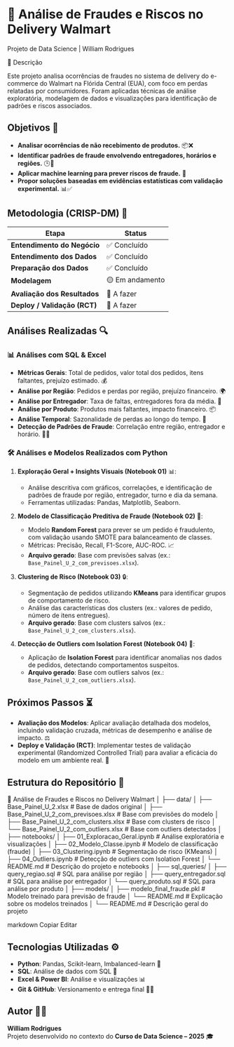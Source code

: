 # 🛒 Análise de Fraudes e Riscos no Delivery Walmart  
Projeto de Data Science | William Rodrigues

📌 Descrição

Este projeto analisa ocorrências de fraudes no sistema de delivery do e-commerce do Walmart na Flórida Central (EUA), com foco em perdas relatadas por consumidores. Foram aplicadas técnicas de análise exploratória, modelagem de dados e visualizações para identificação de padrões e riscos associados.

## Objetivos 🎯

- **Analisar ocorrências de não recebimento de produtos.** 📦❌
- **Identificar padrões de fraude envolvendo entregadores, horários e regiões.** 🕒🚚
- **Aplicar machine learning para prever riscos de fraude.** 🤖
- **Propor soluções baseadas em evidências estatísticas com validação experimental.** 📊✅

## Metodologia (CRISP-DM) 🔄
| Etapa                        | Status          |
|------------------------------|-----------------|
| **Entendimento do Negócio**       | ✅ Concluído    |
| **Entendimento dos Dados**        | ✅ Concluído    |
| **Preparação dos Dados**          | ✅ Concluído    |
| **Modelagem**                     | 🟡 Em andamento |
| **Avaliação dos Resultados**      | 🔲 A fazer      |
| **Deploy / Validação (RCT)**      | 🔲 A fazer      |

## Análises Realizadas 🔍

### 📊 Análises com SQL & Excel
- **Métricas Gerais**: Total de pedidos, valor total dos pedidos, itens faltantes, prejuízo estimado. 💰
- **Análise por Região**: Pedidos e perdas por região, prejuízo financeiro. 🌍
- **Análise por Entregador**: Taxa de faltas, entregadores fora da média. 🚚
- **Análise por Produto**: Produtos mais faltantes, impacto financeiro. 📦
- **Análise Temporal**: Sazonalidade de perdas ao longo do tempo. 📅
- **Detecção de Padrões de Fraude**: Correlação entre região, entregador e horário. 🕵️‍♂️

### 🛠️ Análises e Modelos Realizados com Python

1. **Exploração Geral + Insights Visuais (Notebook 01)** 📊:
   - Análise descritiva com gráficos, correlações, e identificação de padrões de fraude por região, entregador, turno e dia da semana. 
   - Ferramentas utilizadas: Pandas, Matplotlib, Seaborn.

2. **Modelo de Classificação Preditiva de Fraude (Notebook 02)** 🔮:
   - Modelo **Random Forest** para prever se um pedido é fraudulento, com validação usando SMOTE para balanceamento de classes.
   - Métricas: Precisão, Recall, F1-Score, AUC-ROC. 📈
   - **Arquivo gerado**: Base com previsões salvas (ex.: `Base_Painel_U_2_com_previsoes.xlsx`).

3. **Clustering de Risco (Notebook 03)** 🔒:
   - Segmentação de pedidos utilizando **KMeans** para identificar grupos de comportamento de risco.
   - Análise das características dos clusters (ex.: valores de pedido, número de itens entregues).
   - **Arquivo gerado**: Base com clusters salvos (ex.: `Base_Painel_U_2_com_clusters.xlsx`).

4. **Detecção de Outliers com Isolation Forest (Notebook 04)** 🚨:
   - Aplicação de **Isolation Forest** para identificar anomalias nos dados de pedidos, detectando comportamentos suspeitos.
   - **Arquivo gerado**: Base com outliers salvos (ex.: `Base_Painel_U_2_com_outliers.xlsx`).

## Próximos Passos ⏳

- **Avaliação dos Modelos**: Aplicar avaliação detalhada dos modelos, incluindo validação cruzada, métricas de desempenho e análise de impacto. ⚖️
- **Deploy e Validação (RCT)**: Implementar testes de validação experimental (Randomized Controlled Trial) para avaliar a eficácia do modelo em um ambiente real. 🚀

## Estrutura do Repositório 📂

🛒 Análise de Fraudes e Riscos no Delivery Walmart
│
├── data/
│ ├── Base_Painel_U_2.xlsx # Base de dados original
│ ├── Base_Painel_U_2_com_previsoes.xlsx # Base com previsões do modelo
│ ├── Base_Painel_U_2_com_clusters.xlsx # Base com clusters de risco
│ └── Base_Painel_U_2_com_outliers.xlsx # Base com outliers detectados
│
├── notebooks/
│ ├── 01_Exploracao_Geral.ipynb # Análise exploratória e visualizações
│ ├── 02_Modelo_Classe.ipynb # Modelo de classificação (fraude)
│ ├── 03_Clustering.ipynb # Segmentação de risco (KMeans)
│ ├── 04_Outliers.ipynb # Detecção de outliers com Isolation Forest
│ └── README.md # Descrição do projeto e notebooks
│
├── sql_queries/
│ ├── query_regiao.sql # SQL para análise por região
│ ├── query_entregador.sql # SQL para análise por entregador
│ └── query_produto.sql # SQL para análise por produto
│
├── models/
│ ├── modelo_final_fraude.pkl # Modelo treinado para previsão de fraude
│ └── README.md # Explicação sobre os modelos treinados
│
└── README.md # Descrição geral do projeto

markdown
Copiar
Editar

## Tecnologias Utilizadas ⚙️
- **Python**: Pandas, Scikit-learn, Imbalanced-learn 🐍
- **SQL**: Análise de dados com SQL 🧮
- **Excel & Power BI**: Análise e visualizações 📊
- **Git & GitHub**: Versionamento e entrega final 🦸‍♂️

## Autor 👨‍💻
**William Rodrigues**  
Projeto desenvolvido no contexto do **Curso de Data Science – 2025** 🎓

